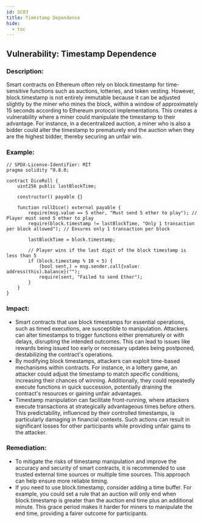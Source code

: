 ```yaml
---
id: SC03
title: Timestamp Dependence
hide:
  - toc
---
```


## Vulnerability: Timestamp Dependence

### Description:
Smart contracts on Ethereum often rely on block.timestamp for time-sensitive functions such as auctions, lotteries, and token vesting. However, block.timestamp is not entirely immutable because it can be adjusted slightly by the miner who mines the block, within a window of approximately 15 seconds according to Ethereum protocol implementations. This creates a vulnerability where a miner could manipulate the timestamp to their advantage. For instance, in a decentralized auction, a miner who is also a bidder could alter the timestamp to prematurely end the auction when they are the highest bidder, thereby securing an unfair win.

### Example:
```
// SPDX-License-Identifier: MIT
pragma solidity ^0.8.0;

contract DiceRoll {
    uint256 public lastBlockTime;

    constructor() payable {}

    function rollDice() external payable {
        require(msg.value == 5 ether, "Must send 5 ether to play"); // Player must send 5 ether to play
        require(block.timestamp != lastBlockTime, "Only 1 transaction per block allowed"); // Ensures only 1 transaction per block

        lastBlockTime = block.timestamp;

        // Player wins if the last digit of the block timestamp is less than 5
        if (block.timestamp % 10 < 5) {
            (bool sent,) = msg.sender.call{value: address(this).balance}("");
            require(sent, "Failed to send Ether");
        }
    }
}
```
### Impact:
- Smart contracts that use block timestamps for essential operations, such as timed executions, are susceptible to manipulation. Attackers can alter timestamps to trigger functions either prematurely or with delays, disrupting the intended outcomes. This can lead to issues like rewards being issued too early or necessary updates being postponed, destabilizing the contract's operations.
- By modifying block timestamps, attackers can exploit time-based mechanisms within contracts. For instance, in a lottery game, an attacker could adjust the timestamp to match specific conditions, increasing their chances of winning. Additionally, they could repeatedly execute functions in quick succession, potentially draining the contract's resources or gaining unfair advantages.
- Timestamp manipulation can facilitate front-running, where attackers execute transactions at strategically advantageous times before others. This predictability, influenced by their controlled timestamps, is particularly damaging in financial contexts. Such actions can result in significant losses for other participants while providing unfair gains to the attacker.

### Remediation:
- To mitigate the risks of timestamp manipulation and improve the accuracy and security of smart contracts, it is recommended to use trusted external time sources or multiple time sources. This approach can help ensure more reliable timing.
- If you need to use block.timestamp, consider adding a time buffer. For example, you could set a rule that an auction will only end when block.timestamp is greater than the auction end time plus an additional minute. This grace period makes it harder for miners to manipulate the end time, providing a fairer outcome for participants.